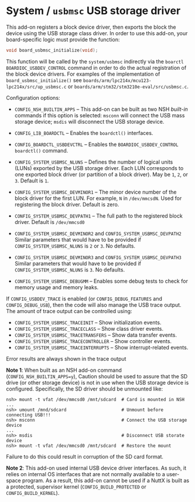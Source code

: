 # System / `usbmsc` USB storage driver

This add-on registers a block device driver, then exports the block the device
using the USB storage class driver. In order to use this add-on, your
board-specific logic must provide the function:

```c
void board_usbmsc_initialize(void);
```

This function will be called by the `system/usbmsc` indirectly via the `boarctl`
`BOARDIOC_USBDEV_CONTROL` command in order to do the actual registration of the
block device drivers. For examples of the implementation of
`board_usbmsc_initialize()` see
`boards/arm/lpc214x/mcu123-lpc214x/src/up_usbmsc.c` or
`boards/arm/stm32/stm3210e-eval/src/usbmsc.c`.

Configuration options:

- `CONFIG_NSH_BUILTIN_APPS` – This add-on can be built as two NSH _built-in_
  commands if this option is selected: `msconn` will connect the USB mass
  storage device; `msdis` will disconnect the USB storage device.

- `CONFIG_LIB_BOARDCTL` – Enables the `boardctl()` interfaces.

- `CONFIG_BOARDCTL_USBDEVCTRL` – Enables the `BOARDIOC_USBDEV_CONTROL`
  `boardctl()` command.

- `CONFIG_SYSTEM_USBMSC_NLUNS` – Defines the number of logical units (LUNs)
  exported by the USB storage driver. Each LUN corresponds to one exported block
  driver (or partition of a block driver). May be `1`, `2`, or `3`. Default is
  `1`.

- `CONFIG_SYSTEM_USBMSC_DEVMINOR1` – The minor device number of the block driver
  for the first LUN. For example, `N` in `/dev/mmcsdN`. Used for registering the
  block driver. Default is zero.

- `CONFIG_SYSTEM_USBMSC_DEVPATH1` – The full path to the registered block
  driver. Default is `/dev/mmcsd0`

- `CONFIG_SYSTEM_USBMSC_DEVMINOR2` and `CONFIG_SYSTEM_USBMSC_DEVPATH2`  
  Similar parameters that would have to be provided if
  `CONFIG_SYSTEM_USBMSC_NLUNS` is `2` or `3`. No defaults.

- `CONFIG_SYSTEM_USBMSC_DEVMINOR3` and `CONFIG_SYSTEM_USBMSC_DEVPATH3`  
  Similar parameters that would have to be provided if
  `CONFIG_SYSTEM_USBMSC_NLUNS` is `3`. No defaults.

- `CONFIG_SYSTEM_USBMSC_DEBUGMM` – Enables some debug tests to check for memory
  usage and memory leaks.

If `CONFIG_USBDEV_TRACE` is enabled (or `CONFIG_DEBUG_FEATURES` and
`CONFIG_DEBUG_USB`), then the code will also manage the USB trace output. The
amount of trace output can be controlled using:

- `CONFIG_SYSTEM_USBMSC_TRACEINIT` – Show initialization events.
- `CONFIG_SYSTEM_USBMSC_TRACECLASS` – Show class driver events.
- `CONFIG_SYSTEM_USBMSC_TRACETRANSFERS` – Show data transfer events.
- `CONFIG_SYSTEM_USBMSC_TRACECONTROLLER` – Show controller events.
- `CONFIG_SYSTEM_USBMSC_TRACEINTERRUPTS` – Show interrupt-related events.

Error results are always shown in the trace output

**Note 1**: When built as an NSH add-on command (`CONFIG_NSH_BUILTIN_APPS=y`),
Caution should be used to assure that the SD drive (or other storage device) is
not in use when the USB storage device is configured. Specifically, the SD
driver should be unmounted like:

```shell
nsh> mount -t vfat /dev/mmcsd0 /mnt/sdcard  # Card is mounted in NSH
...
nsh> umount /mnd/sdcard                     # Unmount before connecting USB!!!
nsh> msconn                                 # Connect the USB storage device
...
nsh> msdis                                  # Disconnect USB storate device
nsh> mount -t vfat /dev/mmcsd0 /mnt/sdcard  # Restore the mount
```

Failure to do this could result in corruption of the SD card format.

**Note 2**: This add-on used internal USB device driver interfaces. As such, it
relies on internal OS interfaces that are not normally available to a user-space
program. As a result, this add-on cannot be used if a NuttX is built as a
protected, supervisor kernel (`CONFIG_BUILD_PROTECTED` or
`CONFIG_BUILD_KERNEL`).
